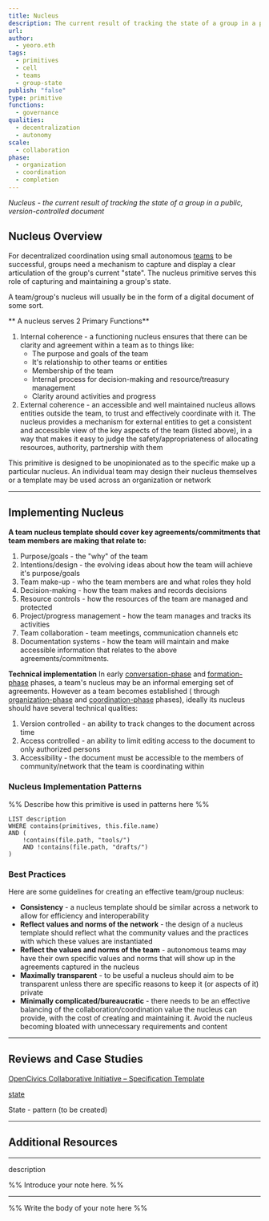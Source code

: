 ```yaml
---
title: Nucleus 
description: The current result of tracking the state of a group in a public, version-controlled document
url: 
author:
  - yeoro.eth
tags:
  - primitives
  - cell 
  - teams
  - group-state
publish: "false"
type: primitive
functions:
  - governance
qualities:
  - decentralization
  - autonomy
scale: 
  - collaboration
phase:
  - organization
  - coordination
  - completion
---
```

*Nucleus - the current result of tracking the state of a group in a public, version-controlled document*


## Nucleus Overview
For decentralized coordination using small autonomous [teams](tags/teams.md) to be successful, groups need a mechanism to capture and display a clear articulation of the group's current "state". The nucleus primitive serves this role of capturing and maintaining a group's state. 

A team/group's nucleus will usually be in the form of a digital document of some sort. 

** A nucleus serves 2 Primary Functions**
1. Internal coherence - a functioning nucleus ensures that there can be clarity and agreement within a team as to things like:
	- The purpose and goals of the team
	- It's relationship to other teams or entities
	- Membership of the team
	- Internal process for decision-making and resource/treasury management
	- Clarity around activities and progress
2. External coherence - an accessible and well maintained nucleus allows entities outside the team, to trust and effectively coordinate with it. The nucleus provides a mechanism for external entities to get a consistent and accessible view of the key aspects of the team (listed above), in a way that makes it easy to judge the safety/appropriateness of allocating resources, authority, partnership with them 


This primitive is designed to be unopinionated as to the specific make up a particular nucleus. An individual team may design their nucleus themselves or a template may be used across an organization or network  
    

---

## Implementing Nucleus

**A team nucleus template should cover key agreements/commitments that team members are making that relate to:**
1. Purpose/goals - the "why" of the team 
2. Intentions/design - the evolving ideas about how the team will achieve it's purpose/goals
3. Team make-up - who the team members are and what roles they hold 
4. Decision-making - how the team makes and records decisions 
6. Resource controls - how the resources of the team are managed and protected
7. Project/progress management - how the team manages and tracks its activities 
8. Team collaboration - team meetings, communication channels etc
9. Documentation systems - how the team will maintain and make accessible information that relates to the above agreements/commitments.

**Technical implementation**
In early [conversation-phase](artifacts/guides/dao-primitives-framework/group-phase/conversation-phase.md) and [formation-phase](artifacts/guides/dao-primitives-framework/group-phase/formation-phase.md) phases, a team's nucleus may be an informal emerging set of agreements. However as a team becomes established ( through [organization-phase](artifacts/guides/dao-primitives-framework/group-phase/organization-phase.md) and [coordination-phase](artifacts/guides/dao-primitives-framework/group-phase/coordination-phase.md) phases), ideally its nucleus should have several technical qualities:
1. Version controlled - an ability to track changes to the document across time
2. Access controlled - an ability to limit editing access to the document to only authorized persons
3. Accessibility - the document must be accessible to the members of community/network that the team is coordinating within





### Nucleus Implementation Patterns

%% Describe how this primitive is used in patterns here %%

```dataview
LIST description
WHERE contains(primitives, this.file.name)
AND (
    !contains(file.path, "tools/") 
    AND !contains(file.path, "drafts/")
)
```

### Best Practices

Here are some guidelines for creating an effective team/group nucleus:
- **Consistency** - a nucleus template should be similar across a network to allow for efficiency and interoperability 
- **Reflect values and norms of the network** - the design of a nucleus template should reflect what the community values and the practices with which these values are instantiated
- **Reflect the values and norms of the team** - autonomous teams may have their own specific values and norms that will show up in the agreements captured in the nucleus 
- **Maximally transparent** - to be useful a nucleus should aim to be transparent unless there are specific reasons to keep it (or aspects of it) private
- **Minimally complicated/bureaucratic** - there needs to be an effective balancing of the collaboration/coordination value the nucleus can provide, with the cost of creating and maintaining it. Avoid the nucleus becoming bloated with unnecessary requirements and content

---

## Reviews and Case Studies

  [OpenCivics Collaborative Initiative – Specification Template](https://github.com/superbenefit/knowledge-base/blob/main/links/OpenCivics%20Collaborative%20Initiative%20%E2%80%93%20Specification%20Template.md)

[state](notes/rpp/rpp-working-docs/state.md)

State - pattern (to be created)

---

## Additional Resources


---

description

%% Introduce your note here. %%

---

%% Write the body of your note here %%
